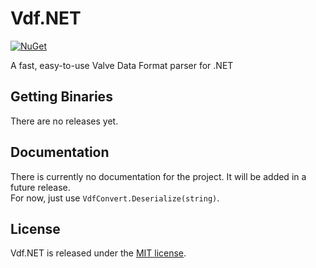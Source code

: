 # Vdf.NET

[![NuGet](https://img.shields.io/nuget/v/Gameloop.Vdf.svg?style=flat-square)](https://www.nuget.org/packages/Gameloop.Vdf)

A fast, easy-to-use Valve Data Format parser for .NET

## Getting Binaries

There are no releases yet.

## Documentation

There is currently no documentation for the project. It will be added in a future release.<br>
For now, just use `VdfConvert.Deserialize(string)`.

## License

Vdf.NET is released under the [MIT license](https://opensource.org/licenses/MIT).

